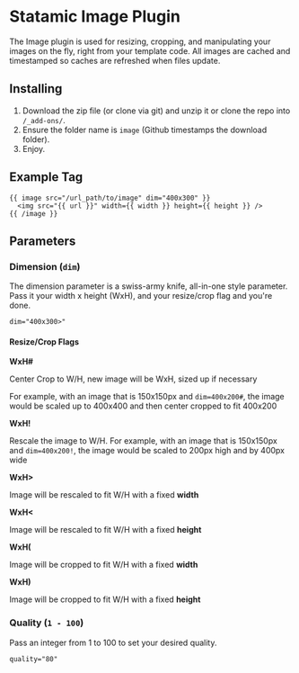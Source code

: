 Statamic Image Plugin
================================

The Image plugin is used for resizing, cropping, and manipulating your images on the fly, right from your template code. All images are cached and timestamped so caches are refreshed when files update.

## Installing
1. Download the zip file (or clone via git) and unzip it or clone the repo into `/_add-ons/`.
2. Ensure the folder name is `image` (Github timestamps the download folder).
3. Enjoy.

## Example Tag

    {{ image src="/url_path/to/image" dim="400x300" }}
      <img src="{{ url }}" width={{ width }} height={{ height }} />
    {{ /image }}

## Parameters

### Dimension (`dim`)
The dimension parameter is a swiss-army knife, all-in-one style parameter. Pass it your width x height (WxH), and your resize/crop flag and you're done.

    dim="400x300>"

#### Resize/Crop Flags

**WxH#**

Center Crop to W/H, new image will be WxH, sized up if necessary

For example, with an image that is 150x150px and `dim=400x200#`, the image would be scaled up to 400x400 and then center cropped to fit 400x200

**WxH!**

Rescale the image to W/H. For example, with an image that is 150x150px and `dim=400x200!`, the image would be scaled to 200px high and by 400px wide

**WxH>**

Image will be rescaled to fit W/H with a fixed **width**

**WxH<**

Image will be rescaled to fit W/H with a fixed **height**

**WxH(**

Image will be cropped to fit W/H with a fixed **width**

**WxH)**

Image will be cropped to fit W/H with a fixed **height**

### Quality (`1 - 100`)

Pass an integer from 1 to 100 to set your desired quality.

    quality="80"